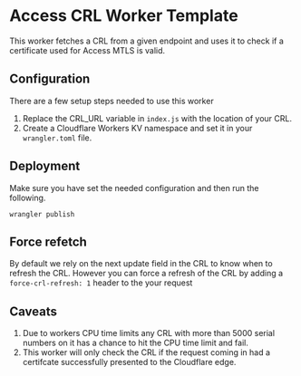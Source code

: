 # Access CRL Worker Template

This worker fetches a CRL from a given endpoint and uses it to check if a certificate used for Access MTLS is valid.

## Configuration

There are a few setup steps needed to use this worker

1. Replace the CRL_URL variable in `index.js` with the location of your CRL.
1. Create a Cloudflare Workers KV namespace and set it in your `wrangler.toml` file.

## Deployment
Make sure you have set the needed configuration and then run the following.
```
wrangler publish
```

## Force refetch

By default we rely on the next update field in the CRL to know when to refresh the CRL. However you can force a refresh of the CRL by adding a `force-crl-refresh: 1` header to the your request

## Caveats

1. Due to workers CPU time limits any CRL with more than 5000 serial numbers on it has a chance to hit the CPU time limit and fail.
1. This worker will only check the CRL if the request coming in had a certifcate successfully presented to the Cloudflare edge.